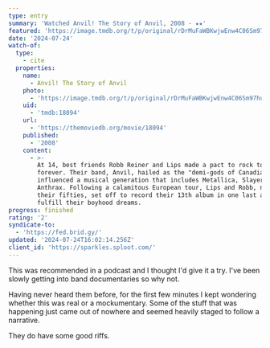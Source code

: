 ```yaml
---
type: entry
summary: 'Watched Anvil! The Story of Anvil, 2008 - ★★'
featured: 'https://image.tmdb.org/t/p/original/rDrMuFaWBKwjwEnw4C06Sm97huY.jpg'
date: '2024-07-24'
watch-of:
  type:
    - cite
  properties:
    name:
      - Anvil! The Story of Anvil
    photo:
      - 'https://image.tmdb.org/t/p/original/rDrMuFaWBKwjwEnw4C06Sm97huY.jpg'
    uid:
      - 'tmdb:18094'
    url:
      - 'https://themoviedb.org/movie/18094'
    published:
      - '2008'
    content:
      - >-
        At 14, best friends Robb Reiner and Lips made a pact to rock together
        forever. Their band, Anvil, hailed as the "demi-gods of Canadian metal"
        influenced a musical generation that includes Metallica, Slayer, and
        Anthrax. Following a calamitous European tour, Lips and Robb, now in
        their fifties, set off to record their 13th album in one last attempt to
        fulfill their boyhood dreams.
progress: finished
rating: '2'
syndicate-to:
  - 'https://fed.brid.gy/'
updated: '2024-07-24T16:02:14.256Z'
client_id: 'https://sparkles.sploot.com/'
---
```

This was recommended in a podcast and I thought I'd give it a try. I've been slowly getting into band documentaries so why not.

Having never heard them before, for the first few minutes I kept wondering whether this was real or a mockumentary. Some of the stuff that was happening just came out of nowhere and seemed heavily staged to follow a narrative.

They do have some good riffs.
